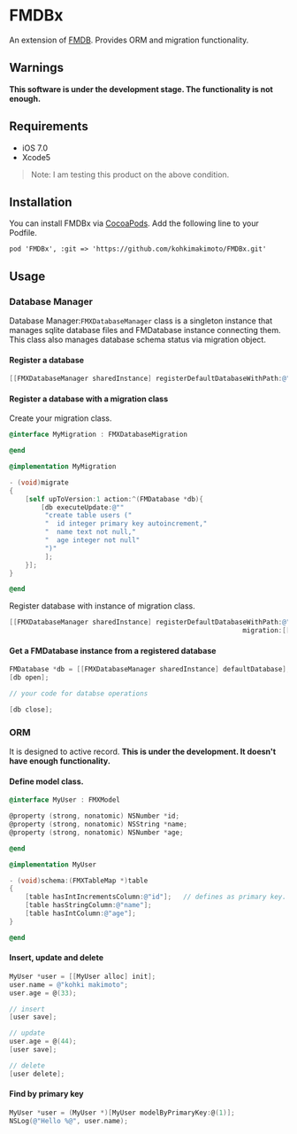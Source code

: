 # FMDBx

An extension of [FMDB](https://github.com/ccgus/fmdb). Provides ORM and migration functionality.

## Warnings

**This software is under the development stage. The functionality is not enough.**

## Requirements

* iOS 7.0
* Xcode5

> Note: I am testing this product on the above condition.

## Installation

You can install FMDBx via [CocoaPods](http://cocoapods.org).
Add the following line to your Podfile.

```
pod 'FMDBx', :git => 'https://github.com/kohkimakimoto/FMDBx.git'
```

## Usage

### Database Manager

Database Manager:`FMXDatabaseManager` class is a singleton instance that manages sqlite database files
and FMDatabase instance connecting them.
This class also manages database schema status via migration object.

#### Register a database

```Objective-C
[[FMXDatabaseManager sharedInstance] registerDefaultDatabaseWithPath:@"database.sqlite" migration:nil];
```

#### Register a database with a migration class

Create your migration class.

```Objective-C
@interface MyMigration : FMXDatabaseMigration

@end

@implementation MyMigration

- (void)migrate
{
    [self upToVersion:1 action:^(FMDatabase *db){
        [db executeUpdate:@""
         "create table users ("
         "  id integer primary key autoincrement,"
         "  name text not null,"
         "  age integer not null"
         ")"
         ];
    }];
}

@end
```

Register database with instance of migration class.

```Objective-C
[[FMXDatabaseManager sharedInstance] registerDefaultDatabaseWithPath:@"database.sqlite" 
                                                           migration:[[MyMigration alloc] init]];
```

#### Get a FMDatabase instance from a registered database

```Objective-C
FMDatabase *db = [[FMXDatabaseManager sharedInstance] defaultDatabase];
[db open];

// your code for databse operations

[db close];
```

### ORM

It is designed to active record.
**This is under the development. It doesn't have enough functionality.**

#### Define model class. 

```Objective-C
@interface MyUser : FMXModel

@property (strong, nonatomic) NSNumber *id;
@property (strong, nonatomic) NSString *name;
@property (strong, nonatomic) NSNumber *age;

@end

@implementation MyUser

- (void)schema:(FMXTableMap *)table
{
    [table hasIntIncrementsColumn:@"id"];   // defines as primary key.
    [table hasStringColumn:@"name"];
    [table hasIntColumn:@"age"];
}

@end
```

#### Insert, update and delete

```Objective-C
MyUser *user = [[MyUser alloc] init];
user.name = @"kohki makimoto";
user.age = @(33);

// insert
[user save];

// update
user.age = @(44);
[user save];

// delete
[user delete];
```

#### Find by primary key

```Objective-C
MyUser *user = (MyUser *)[MyUser modelByPrimaryKey:@(1)];
NSLog(@"Hello %@", user.name);
```

